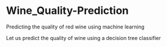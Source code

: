 # Wine_Quality-Prediction
Predicting the quality of red wine using machine learning


Let us predict the quality of wine using a decision tree classifier
